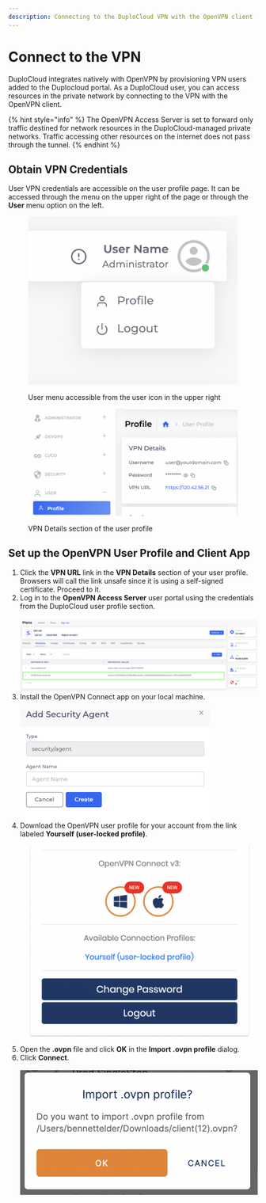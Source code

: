 ```yaml
---
description: Connecting to the DuploCloud VPN with the OpenVPN client
---
```


# Connect to the VPN

DuploCloud integrates natively with OpenVPN by provisioning VPN users added to the Duplocloud portal. As a DuploCloud user, you can access resources in the private network by connecting to the VPN with the OpenVPN client.

{% hint style="info" %}
The OpenVPN Access Server is set to forward only traffic destined for network resources in the DuploCloud-managed private networks. Traffic accessing other resources on the internet does not pass through the tunnel.
{% endhint %}

## Obtain VPN Credentials

User VPN credentials are accessible on the user profile page. It can be accessed through the menu on the upper right of the page or through the **User** menu option on the left.&#x20;

<figure><img src="../../.gitbook/assets/image (5) (5).png" alt=""><figcaption><p>User menu accessible from the user icon in the upper right</p></figcaption></figure>



<figure><img src="../../.gitbook/assets/image (4).png" alt=""><figcaption><p>VPN Details section of the user profile</p></figcaption></figure>

## Set up the OpenVPN User Profile and Client App

1. Click the **VPN URL** link in the **VPN Details** section of your user profile. Browsers will call the link unsafe since it is using a self-signed certificate. Proceed to it.
2. Log in to the **OpenVPN Access Server** user portal using the credentials from the DuploCloud user profile section.\
   \
   ![](<../../.gitbook/assets/image (10) (3).png>)
3. Install the OpenVPN Connect app on your local machine.\
   \
   ![](<../../.gitbook/assets/image (8) (2).png>)
4. Download the OpenVPN user profile for your account from the link labeled **Yourself (user-locked profile)**.\
   \
   ![](<../../.gitbook/assets/image (1) (2).png>)
5. Open the **.ovpn** file and click **OK** in the **Import .ovpn profile** dialog.&#x20;
6. Click **Connect**.\
   \
   ![](<../../.gitbook/assets/image (2) (5).png>)

